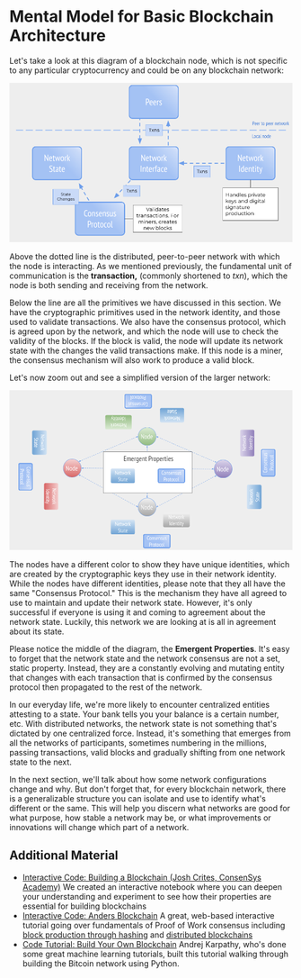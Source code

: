   Mental Model for Basic Blockchain Architecture
==============================================

  Let's take a look at this diagram of a blockchain node, which is not specific to any particular cryptocurrency and could be on any blockchain network:

 ![basic diagram of blockchain node](../../../img/S01/ag-blockchain-1.png)

 Above the dotted line is the distributed, peer-to-peer network with which the node is interacting. As we mentioned previously, the fundamental unit of communication is the **transaction,** (commonly shortened to *txn*), which the node is both sending and receiving from the network.

 Below the line are all the primitives we have discussed in this section. We have the cryptographic primitives used in the network identity, and those used to validate transactions. We also have the consensus protocol, which is agreed upon by the network, and which the node will use to check the validity of the blocks. If the block is valid, the node will update its network state with the changes the valid transactions make. If this node is a miner, the consensus mechanism will also work to produce a valid block.

 Let's now zoom out and see a simplified version of the larger network:

 ![basic daigram of a blockchain network](../../../img/S01/ag-blockchain-2.png)

 The nodes have a different color to show they have unique identities, which are created by the cryptographic keys they use in their network identity. While the nodes have different identities, please note that they all have the same "Consensus Protocol." This is the mechanism they have all agreed to use to maintain and update their network state. However, it's only successful if everyone is using it and coming to agreement about the network state. Luckily, this network we are looking at is all in agreement about its state.

 Please notice the middle of the diagram, the **Emergent Properties**. It's easy to forget that the network state and the network consensus are not a set, static property. Instead, they are a constantly evolving and mutating entity that changes with each transaction that is confirmed by the consensus protocol then propagated to the rest of the network.

 In our everyday life, we're more likely to encounter centralized entities attesting to a state. Your bank tells you your balance is a certain number, etc. With distributed networks, the network state is not something that's dictated by one centralized force. Instead, it's something that emerges from all the networks of participants, sometimes numbering in the millions, passing transactions, valid blocks and gradually shifting from one network state to the next.

 In the next section, we'll talk about how some network configurations change and why. But don't forget that, for every blockchain network, there is a generalizable structure you can isolate and use to identify what's different or the same. This will help you discern what networks are good for what purpose, how stable a network may be, or what improvements or innovations will change which part of a network.

 Additional Material
-------------------

 * [Interactive Code: Building a Blockchain (Josh Crites, ConsenSys Academy)](https://observablehq.com/@consensys-academy/building-a-blockchain) We created an interactive notebook where you can deepen your understanding and experiment to see how their properties are essential for building blockchains
* [Interactive Code: Anders Blockchain](https://andersbrownworth.com/blockchain/) A great, web-based interactive tutorial going over fundamentals of Proof of Work consensus including [block production through hashing](https://andersbrownworth.com/blockchain/block) and [distributed blockchains](https://andersbrownworth.com/blockchain/distributed)
* [Code Tutorial: Build Your Own Blockchain](https://karpathy.github.io/2021/06/21/blockchain/) Andrej Karpathy, who's done some great machine learning tutorials, built this tutorial walking through building the Bitcoin network using Python.

 